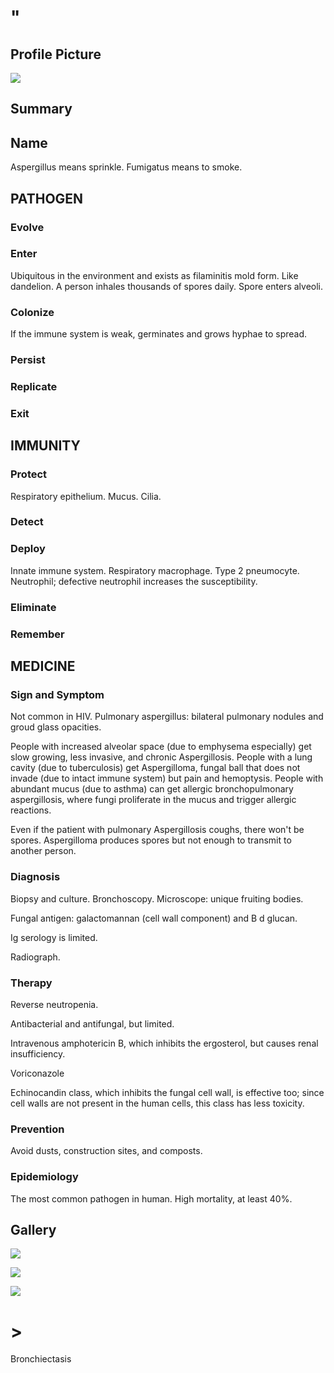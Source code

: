 # "

## Profile Picture

![](1.jpeg)

## Summary

## Name

Aspergillus means sprinkle.
Fumigatus means to smoke.

## PATHOGEN

### Evolve

### Enter

Ubiquitous in the environment and exists as filaminitis mold form.
Like dandelion.
A person inhales thousands of spores daily.
Spore enters alveoli.

### Colonize

If the immune system is weak, germinates and grows hyphae to spread.

### Persist

### Replicate

### Exit

## IMMUNITY

### Protect

Respiratory epithelium.
Mucus.
Cilia.

### Detect

### Deploy

Innate immune system.
Respiratory macrophage.
Type 2 pneumocyte.
Neutrophil; defective neutrophil increases the susceptibility.

### Eliminate

### Remember

## MEDICINE

### Sign and Symptom

Not common in HIV.
Pulmonary aspergillus: bilateral pulmonary nodules and groud glass opacities.

People with increased alveolar space (due to emphysema especially) get slow growing, less invasive, and chronic Aspergillosis.
People with a lung cavity (due to tuberculosis) get Aspergilloma, fungal ball that does not invade (due to intact immune system) but pain and hemoptysis.
People with abundant mucus (due to asthma) can get allergic bronchopulmonary aspergillosis, where fungi proliferate in the mucus and trigger allergic reactions.

Even if the patient with pulmonary Aspergillosis coughs, there won't be spores.
Aspergilloma produces spores but not enough to transmit to another person.

### Diagnosis

Biopsy and culture.
Bronchoscopy.
Microscope: unique fruiting bodies.

Fungal antigen: galactomannan (cell wall component) and B d glucan.

Ig serology is limited.

Radiograph.

### Therapy

Reverse neutropenia.

Antibacterial and antifungal, but limited.

Intravenous amphotericin B, which inhibits the ergosterol, but causes renal insufficiency.

Voriconazole

Echinocandin class, which inhibits the fungal cell wall, is effective too; since cell walls are not present in the human cells, this class has less toxicity.

### Prevention

Avoid dusts, construction sites, and composts.

### Epidemiology

The most common pathogen in human.
High mortality, at least 40%.

## Gallery

![](2.jpeg)

![](3.jpeg)

![](4.jpeg)

# >

Bronchiectasis

